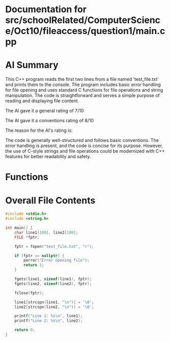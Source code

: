 # Documentation for src/schoolRelated/ComputerScience/Oct10/fileaccess/question1/main.cpp

# AI Summary
This C++ program reads the first two lines from a file named 'test_file.txt' and prints them to the console. The program includes basic error handling for file opening and uses standard C functions for file operations and string manipulation. The code is straightforward and serves a simple purpose of reading and displaying file content.

The AI gave it a general rating of 7/10

The AI gave it a conventions rating of 8/10

The reason for the AI's rating is:

The code is generally well-structured and follows basic conventions. The error handling is present, and the code is concise for its purpose. However, the use of C-style strings and file operations could be modernized with C++ features for better readability and safety.
# Functions
# Overall File Contents
```c++
#include <stdio.h>
#include <string.h>

int main() {
    char line1[100], line2[100];
    FILE *fptr;

    fptr = fopen("test_file.txt", "r");

    if (fptr == nullptr) {
        perror("Error opening file");
        return 1;
    }

    fgets(line1, sizeof(line1), fptr);
    fgets(line2, sizeof(line2), fptr);

    fclose(fptr);

    line1[strcspn(line1, "\n")] = '\0';
    line2[strcspn(line2, "\n")] = '\0';

    printf("Line 1: %s\n", line1);
    printf("Line 2: %s\n", line2);

    return 0;
}
```
